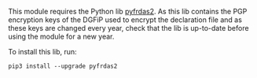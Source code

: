 This module requires the Python lib
[pyfrdas2](https://pypi.org/project/pyfrdas2/). As this lib contains the
PGP encryption keys of the DGFiP used to encrypt the declaration file
and as these keys are changed every year, check that the lib is
up-to-date before using the module for a new year.

To install this lib, run:

``` 
pip3 install --upgrade pyfrdas2
```
